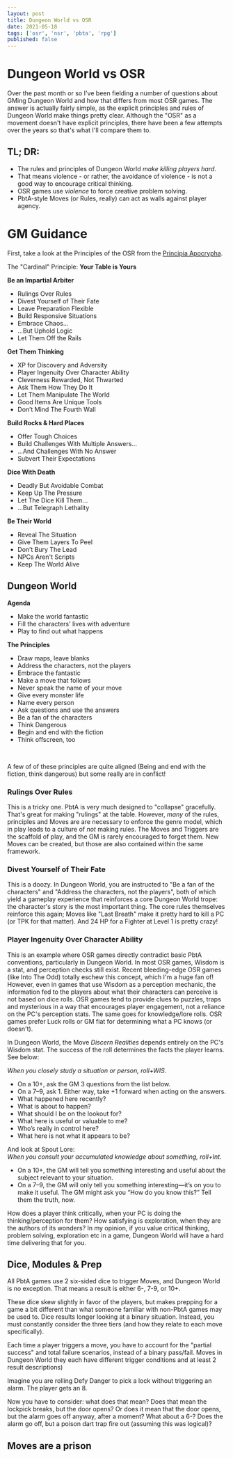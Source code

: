 ```yaml
---
layout: post
title: Dungeon World vs OSR
date: 2021-05-18
tags: ['osr', 'nsr', 'pbta', 'rpg']
published: false
---
```


# Dungeon World vs OSR

Over the past month or so I've been fielding a number of questions about GMing Dungeon World and how that differs from most OSR games. The answer is actually fairly simple, as the explicit principles and rules of Dungeon World make things pretty clear. Although the "OSR" as a movement doesn't have explicit principles, there have been a few attempts over the years so that's what I'll compare them to.

## TL; DR:
- The rules and principles of Dungeon World _make killing players hard_.
- That means violence - or rather, the avoidance of violence - is not a good way to encourage critical thinking.
- OSR games use _violence_ to force creative problem solving.
- PbtA-style Moves (or Rules, really) can act as walls against player agency.


# GM Guidance
First, take a look at the Principles of the OSR from the [Principia Apocrypha](https://lithyscaphe.blogspot.com/p/principia-apocrypha.html).

The "Cardinal" Principle: **Your Table is Yours**

**Be an Impartial Arbiter**
- Rulings Over Rules
- Divest Yourself of Their Fate
- Leave Preparation Flexible
- Build Responsive Situations
- Embrace Chaos...
- ...But Uphold Logic
- Let Them Off the Rails

**Get Them Thinking**
- XP for Discovery and Adversity
- Player Ingenuity Over Character Ability
- Cleverness Rewarded, Not Thwarted
- Ask Them How They Do It
- Let Them Manipulate The World
- Good Items Are Unique Tools
- Don’t Mind The Fourth Wall

**Build Rocks & Hard Places**
- Offer Tough Choices
- Build Challenges With Multiple Answers...
- ...And Challenges With No Answer
- Subvert Their Expectations

**Dice With Death**
- Deadly But Avoidable Combat
- Keep Up The Pressure
- Let The Dice Kill Them...
- ...But Telegraph Lethality

**Be Their World**
- Reveal The Situation
- Give Them Layers To Peel
- Don’t Bury The Lead
- NPCs Aren't Scripts
- Keep The World Alive

## Dungeon World

**Agenda**
- Make the world fantastic
- Fill the characters' lives with adventure
- Play to find out what happens

**The Principles**
- Draw maps, leave blanks
- Address the characters, not the players
- Embrace the fantastic
- Make a move that follows
- Never speak the name of your move
- Give every monster life
- Name every person
- Ask questions and use the answers
- Be a fan of the characters
- Think Dangerous
- Begin and end with the fiction
- Think offscreen, too

<br>

A few of of these principles are quite aligned (Being and end with the fiction, think dangerous) but some really are in conflict!

### Rulings Over Rules
This is a tricky one. PbtA is very much designed to "collapse" gracefully. That's great for making "rulings" at the table. However, _many_ of the rules, principles and Moves are are necessary to enforce the genre model, which in play leads to a culture of _not_ making rules. The Moves and Triggers are the scaffold of play, and the GM is rarely encouraged to forget them. New Moves can be created, but those are also contained within the same framework.

### Divest Yourself of Their Fate
This is a doozy. In Dungeon World, you are instructed to "Be a fan of the characters" and "Address the characters, not the players", both of which yield a gameplay experience that reinforces a core Dungeon World trope: the character's story is the most important thing. The core rules themselves reinforce this again; Moves like "Last Breath" make it pretty hard to kill a PC (or TPK for that matter). And 24 HP for a Fighter at Level 1 is pretty crazy!

### Player Ingenuity Over Character Ability
This is an example where OSR games directly contradict basic PbtA conventions, particularly in Dungeon World. In most OSR games, Wisdom is a stat, and perception checks still exist. Recent bleeding-edge OSR games (like Into The Odd) totally eschew this concept, which I'm a huge fan of! However, even in games that use Wisdom as a perception mechanic, the information fed to the players about what their characters can perceive is not based on dice rolls. OSR games tend to provide clues to puzzles, traps and mysterious in a way that encourages player engagement, not a reliance on the PC's perception stats. The same goes for knowledge/lore rolls. OSR games prefer Luck rolls or GM fiat for determining what a PC knows (or doesn't).

In Dungeon World, the Move _Discern Realities_ depends entirely on the PC's Wisdom stat. The success of the roll determines the facts the player learns. See below:

_When you closely study a situation or person, roll+WIS._
- On a 10+, ask the GM 3 questions from the list below.
- On a 7–9, ask 1.
Either way, take +1 forward when acting on the answers.
- What happened here recently?
- What is about to happen?
- What should I be on the lookout for?
- What here is useful or valuable to me?
- Who’s really in control here?
- What here is not what it appears to be?

And look at Spout Lore:  
_When you consult your accumulated knowledge about something, roll+Int._
- On a 10+, the GM will tell you something interesting and useful about the subject relevant to your situation.
- On a 7–9, the GM will only tell you something interesting—it’s on you to make it useful. The GM might ask you “How do you know this?” Tell them the truth, now.

How does a player think critically, when your PC is doing the thinking/perception for them? How satisfying is exploration, when they are the authors of its wonders? In my opinion, if you value critical thinking, problem solving, exploration etc in a game, Dungeon World will have a hard time delivering that for you.  

## Dice, Modules & Prep
All PbtA games use 2 six-sided dice to trigger Moves, and Dungeon World is no exception. That means a result is either 6-, 7-9, or 10+.

These dice skew slightly in favor of the players, but makes prepping for a game a bit different than what someone familiar with non-PbtA games may be used to. Dice results longer looking at a binary situation. Instead, you must constantly consider the three tiers (and how they relate to each move specifically).

Each time a player triggers a move, you have to account for the "partial success" and total failure scenarios, instead of a binary pass/fail. Moves in Dungeon World they each have different trigger conditions and at least 2 result descriptions)

Imagine you are rolling Defy Danger to pick a lock without triggering an alarm. The player gets an 8.

Now you have to consider: what does that mean? Does that mean the lockpick breaks, but the door opens? Or does it mean that the door opens, but the alarm goes off anyway, after a moment? What about a 6-? Does the alarm go off, but a poison dart trap fire out (assuming this was logical)?

## Moves are a prison
